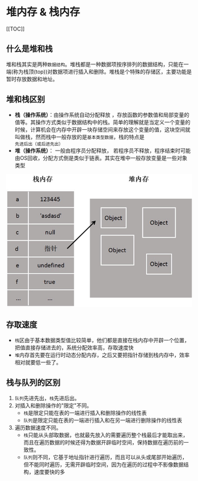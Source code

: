 # 堆内存 & 栈内存

[[TOC]]

## 什么是堆和栈
堆和栈其实是两种`数据结构`。堆栈都是一种数据项按序排列的数据结构，只能在一端(称为栈顶(top))对数据项进行插入和删除。堆栈是个特殊的存储区，主要功能是暂时存放数据和地址。

## 堆和栈区别
+ **栈（操作系统）**：由操作系统自动分配释放 ，存放函数的参数值和局部变量的值等。其操作方式类似于数据结构中的栈。简单的理解就是当定义一个变量的时候，计算机会在内存中开辟一块存储空间来存放这个变量的值，这块空间就叫做栈，然而栈中一般存放的是`基本类型数据`，栈的特点是`先进后出（或后进先出）`  
+ **堆（操作系统）**： 一般由程序员分配释放， 若程序员不释放，程序结束时可能由OS回收，分配方式倒是类似于链表。其实在堆中一般存放变量是一些对象类型

![solar](../images/stack.jpg)

## 存取速度
+ `栈`区由于基本数据类型值比较简单，他们都是直接在栈内存中开辟一个位置，把值直接存储进去的，系统分配效率高，存取速度快
+ `堆`内存首先要在运行时动态分配内存，之后又要把指针存储到栈内存中，效率相对就要低一些了。

## 栈与队列的区别
1. `队列`先进先出，`栈`先进后出。
2. 对插入和删除操作的"限定"不同。  
    + `栈`是限定只能在表的一端进行插入和删除操作的线性表
    + `队列`是限定只能在表的一端进行插入和在另一端进行删除操作的线性表
3. 遍历数据速度不同。
    + `栈`只能从头部取数据，也就最先放入的需要遍历整个栈最后才能取出来，而且在遍历数据的时候还得为数据开辟临时空间，保持数据在遍历前的一致性。
    + `队列`则不同，它基于地址指针进行遍历，而且可以从头或尾部开始遍历，但不能同时遍历，无需开辟临时空间，因为在遍历的过程中不影像数据结构，速度要快的多


